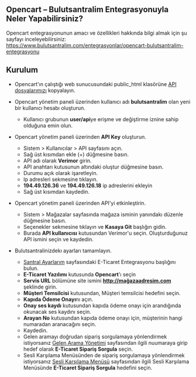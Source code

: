 **Opencart – Bulutsantralim Entegrasyonuyla Neler Yapabilirsiniz?**
----
Opencart entegrasyonunun amacı ve özellikleri hakkında bilgi almak için şu sayfayı inceleyebilirsiniz:  https://www.bulutsantralim.com/entegrasyonlar/opencart-bulutsantralim-entegrasyonu

**Kurulum**
----
* Opencart'ın çalıştığı web sunucusundaki public_html klasörüne [API dosyalarımızı](https://github.com/verimor/Bulutsantralim-API/tree/master/opencart/public_html/catalog) kopyalayın.

* Opencart yönetim paneli üzerinden kullanıcı adı **bulutsantralim** olan yeni bir kullanıcı hesabı oluşturun.
     * Kullanıcı grubunun **user/api**ye erişme ve değiştirme iznine sahip olduğuna emin olun.

* Opencart yönetim paneli üzerinden **API Key** oluşturun.
     * Sistem > Kullanıcılar > API sayfasını açın.
     * Sağ üst kısımdan ekle (+) düğmesine basın.
     * API adı olarak **Verimor** girin.
     * API anahtarı kutusunun altındaki oluştur düğmesine basın.
     * Durumu açık olarak işaretleyin.
     * Ip adresleri sekmesine tıklayın.
     * **194.49.126.36** ve **194.49.126.18** ip adreslerini ekleyin
     * Sağ üst kısımdan kaydedin.

* Opencart yönetim paneli üzerinden API'yi etkinleştirin.
     * Sistem > Mağazalar sayfasında mağaza isminin yanındakı düzenle düğmesine basın.
     * Seçenekler sekmesine tıklayın ve **Kasaya Git** başlığın gidin. 
     * Burada **API kullanıcısı** kutusundan Verimor'u seçin. Oluşturduğunuz API ismini seçin ve kaydedin.

* Bulutsantralinizdekı ayarları tamamlayın.
     * [Santral Ayarlarım](https://oim.verimor.com.tr/switch/domain/edit) sayfasındaki E-Ticaret Entegrasyonu başlığını bulun.
     * **E-Ticaret Yazılımı** kutusunda **Opencart**'ı seçin
     * **Servis URL** bölümüne site ismini **http://mağazaadresim.com** şeklinde girin.
     * **Müşteri Temsilcisi** kutusundan, Müşteri temsilcisi hedefini seçin.
     * **Kapıda Ödeme Onayı**nı açın.
     * **Onay ses kaydı** kutusundan kapıda ödeme onayı için arandığında okunacak ses kaydını seçin.
     * **Arayan No** kutusundan kapıda ödeme onayı için, müşterinin hangi numaradan aranacağını seçin.
     * Kaydedin.
     * Gelen aramayı doğrudan sipariş sorgulamaya yönlendirmek istiyorsanız [Gelen Arama Yönetimi](https://oim.verimor.com.tr/switch/dids) sayfasından ilgili nuumaraya girip hedef olarak **E-Ticaret Sipariş Sorgula** seçin.
     * Sesli Karşılama Menüsünden de sipariş sorgulamaya yönlendirmek istiyorsanız [Sesli Karşılama Menüsü](https://oim.verimor.com.tr/switch/ivrs) sayfasından ilgili Sesli Karşılama Menüsünde **E-Ticaret Sipariş Sorgula** hedefini seçin.

